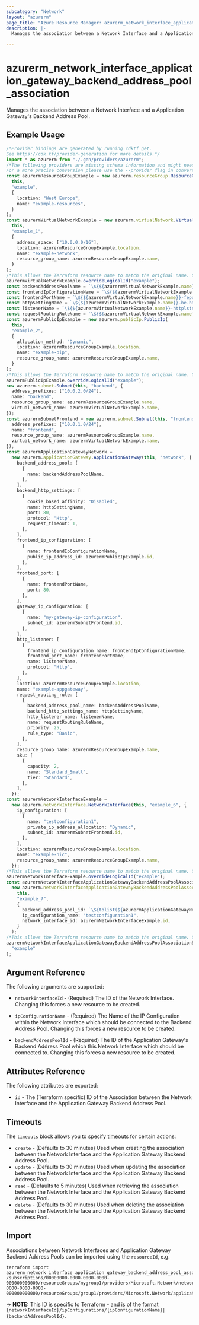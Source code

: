 ```yaml
---
subcategory: "Network"
layout: "azurerm"
page_title: "Azure Resource Manager: azurerm_network_interface_application_gateway_backend_address_pool_association"
description: |-
  Manages the association between a Network Interface and a Application Gateway's Backend Address Pool.

---
```


# azurerm\_network\_interface\_application\_gateway\_backend\_address\_pool\_association

Manages the association between a Network Interface and a Application Gateway's Backend Address Pool.

## Example Usage

```typescript
/*Provider bindings are generated by running cdktf get.
See https://cdk.tf/provider-generation for more details.*/
import * as azurerm from "./.gen/providers/azurerm";
/*The following providers are missing schema information and might need manual adjustments to synthesize correctly: azurerm.
For a more precise conversion please use the --provider flag in convert.*/
const azurermResourceGroupExample = new azurerm.resourceGroup.ResourceGroup(
  this,
  "example",
  {
    location: "West Europe",
    name: "example-resources",
  }
);
const azurermVirtualNetworkExample = new azurerm.virtualNetwork.VirtualNetwork(
  this,
  "example_1",
  {
    address_space: ["10.0.0.0/16"],
    location: azurermResourceGroupExample.location,
    name: "example-network",
    resource_group_name: azurermResourceGroupExample.name,
  }
);
/*This allows the Terraform resource name to match the original name. You can remove the call if you don't need them to match.*/
azurermVirtualNetworkExample.overrideLogicalId("example");
const backendAddressPoolName = `\${${azurermVirtualNetworkExample.name}}-beap`;
const frontendIpConfigurationName = `\${${azurermVirtualNetworkExample.name}}-feip`;
const frontendPortName = `\${${azurermVirtualNetworkExample.name}}-feport`;
const httpSettingName = `\${${azurermVirtualNetworkExample.name}}-be-htst`;
const listenerName = `\${${azurermVirtualNetworkExample.name}}-httplstn`;
const requestRoutingRuleName = `\${${azurermVirtualNetworkExample.name}}-rqrt`;
const azurermPublicIpExample = new azurerm.publicIp.PublicIp(
  this,
  "example_2",
  {
    allocation_method: "Dynamic",
    location: azurermResourceGroupExample.location,
    name: "example-pip",
    resource_group_name: azurermResourceGroupExample.name,
  }
);
/*This allows the Terraform resource name to match the original name. You can remove the call if you don't need them to match.*/
azurermPublicIpExample.overrideLogicalId("example");
new azurerm.subnet.Subnet(this, "backend", {
  address_prefixes: ["10.0.2.0/24"],
  name: "backend",
  resource_group_name: azurermResourceGroupExample.name,
  virtual_network_name: azurermVirtualNetworkExample.name,
});
const azurermSubnetFrontend = new azurerm.subnet.Subnet(this, "frontend", {
  address_prefixes: ["10.0.1.0/24"],
  name: "frontend",
  resource_group_name: azurermResourceGroupExample.name,
  virtual_network_name: azurermVirtualNetworkExample.name,
});
const azurermApplicationGatewayNetwork =
  new azurerm.applicationGateway.ApplicationGateway(this, "network", {
    backend_address_pool: [
      {
        name: backendAddressPoolName,
      },
    ],
    backend_http_settings: [
      {
        cookie_based_affinity: "Disabled",
        name: httpSettingName,
        port: 80,
        protocol: "Http",
        request_timeout: 1,
      },
    ],
    frontend_ip_configuration: [
      {
        name: frontendIpConfigurationName,
        public_ip_address_id: azurermPublicIpExample.id,
      },
    ],
    frontend_port: [
      {
        name: frontendPortName,
        port: 80,
      },
    ],
    gateway_ip_configuration: [
      {
        name: "my-gateway-ip-configuration",
        subnet_id: azurermSubnetFrontend.id,
      },
    ],
    http_listener: [
      {
        frontend_ip_configuration_name: frontendIpConfigurationName,
        frontend_port_name: frontendPortName,
        name: listenerName,
        protocol: "Http",
      },
    ],
    location: azurermResourceGroupExample.location,
    name: "example-appgateway",
    request_routing_rule: [
      {
        backend_address_pool_name: backendAddressPoolName,
        backend_http_settings_name: httpSettingName,
        http_listener_name: listenerName,
        name: requestRoutingRuleName,
        priority: 25,
        rule_type: "Basic",
      },
    ],
    resource_group_name: azurermResourceGroupExample.name,
    sku: [
      {
        capacity: 2,
        name: "Standard_Small",
        tier: "Standard",
      },
    ],
  });
const azurermNetworkInterfaceExample =
  new azurerm.networkInterface.NetworkInterface(this, "example_6", {
    ip_configuration: [
      {
        name: "testconfiguration1",
        private_ip_address_allocation: "Dynamic",
        subnet_id: azurermSubnetFrontend.id,
      },
    ],
    location: azurermResourceGroupExample.location,
    name: "example-nic",
    resource_group_name: azurermResourceGroupExample.name,
  });
/*This allows the Terraform resource name to match the original name. You can remove the call if you don't need them to match.*/
azurermNetworkInterfaceExample.overrideLogicalId("example");
const azurermNetworkInterfaceApplicationGatewayBackendAddressPoolAssociationExample =
  new azurerm.networkInterfaceApplicationGatewayBackendAddressPoolAssociation.NetworkInterfaceApplicationGatewayBackendAddressPoolAssociation(
    this,
    "example_7",
    {
      backend_address_pool_id: `\${tolist(${azurermApplicationGatewayNetwork.backendAddressPool}).0.id}`,
      ip_configuration_name: "testconfiguration1",
      network_interface_id: azurermNetworkInterfaceExample.id,
    }
  );
/*This allows the Terraform resource name to match the original name. You can remove the call if you don't need them to match.*/
azurermNetworkInterfaceApplicationGatewayBackendAddressPoolAssociationExample.overrideLogicalId(
  "example"
);

```

## Argument Reference

The following arguments are supported:

*   `networkInterfaceId` - (Required) The ID of the Network Interface. Changing this forces a new resource to be created.

*   `ipConfigurationName` - (Required) The Name of the IP Configuration within the Network Interface which should be connected to the Backend Address Pool. Changing this forces a new resource to be created.

*   `backendAddressPoolId` - (Required) The ID of the Application Gateway's Backend Address Pool which this Network Interface which should be connected to. Changing this forces a new resource to be created.

## Attributes Reference

The following attributes are exported:

* `id` - The (Terraform specific) ID of the Association between the Network Interface and the Application Gateway Backend Address Pool.

## Timeouts

The `timeouts` block allows you to specify [timeouts](https://www.terraform.io/language/resources/syntax#operation-timeouts) for certain actions:

* `create` - (Defaults to 30 minutes) Used when creating the association between the Network Interface and the Application Gateway Backend Address Pool.
* `update` - (Defaults to 30 minutes) Used when updating the association between the Network Interface and the Application Gateway Backend Address Pool.
* `read` - (Defaults to 5 minutes) Used when retrieving the association between the Network Interface and the Application Gateway Backend Address Pool.
* `delete` - (Defaults to 30 minutes) Used when deleting the association between the Network Interface and the Application Gateway Backend Address Pool.

## Import

Associations between Network Interfaces and Application Gateway Backend Address Pools can be imported using the `resourceId`, e.g.

```shell
terraform import azurerm_network_interface_application_gateway_backend_address_pool_association.association1 /subscriptions/00000000-0000-0000-0000-000000000000/resourceGroups/mygroup1/providers/Microsoft.Network/networkInterfaces/nic1/ipConfigurations/example|/subscriptions/00000000-0000-0000-0000-000000000000/resourceGroups/group1/providers/Microsoft.Network/applicationGateways/gateway1/backendAddressPools/pool1
```

\-> **NOTE:** This ID is specific to Terraform - and is of the format `{networkInterfaceId}/ipConfigurations/{ipConfigurationName}|{backendAddressPoolId}`.
